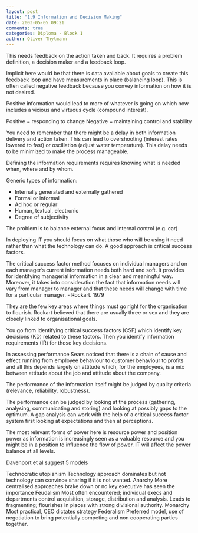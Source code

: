 ```yaml
---
layout: post
title: "1.9 Information and Decision Making"
date: 2003-05-05 09:21
comments: true
categories: Diploma - Block 1
author: Oliver Thylmann
---
```



This needs feedback on the action taken and back. It requires a problem definition, a decision maker and a feedback loop.





Implicit here would be that there is data available about goals to create this feedback loop and have measurements in place (balancing loop). This is often called negative feedback because you convey information on how it is not desired.

Positive information would lead to more of whatever is going on which now includes a vicious and virtuous cycle (compound interest).

Positive = responding to change
Negative = maintaining control and stability

You need to remember that there might be a delay in both information delivery and action taken. This can lead to overshooting (interest rates lowered to fast) or oscillation (adjust water temperature). This delay needs to be minimized to make the process manageable.

Defining the information requirements requires knowing what is needed when, where and by whom.

Generic types of information:
- Internally generated and externally gathered
- Formal or informal
- Ad hoc or regular
- Human, textual, electronic
- Degree of subjectivity

The problem is to balance external focus and internal control (e.g. car)

In deploying IT you should focus on what those who will be using it need rather than what the technology can do. A good approach is critical success factors.

The critical success factor method focuses on individual managers and on each manager’s current information needs both hard and soft. It provides for identifying managerial information in a clear and meaningful way. Moreover, it takes into consideration the fact that information needs will vary from manager to manager and that these needs will change with time for a particular manager. - Rockart. 1979

They are the few key areas where things must go right for the organisation to flourish. Rockart believed that there are usually three or sex and they are closely linked to organisational goals.

You go from Identifying critical success factors (CSF) which identify key decisions (KD) related to these factors. Then you identify information requirements (IR) for those key decisions.

In assessing performance Sears noticed that there is a chain of cause and effect running from employee behaviour to customer behaviour to profits and all this depends largely on attitude which, for the employees, is a mix between attitude about the job and attitude about the company.

The performance of the information itself might be judged by quality criteria (relevance, reliability, robustness).

The performance can be judged by looking at the process (gathering, analysing, communicating and storing) and looking at possibly gaps to the optimum. A gap analysis can work with the help of a critical success factor system first looking at expectations and then at perceptions.

The most relevant forms of power here is resource power and position power as information is increasingly seen as a valuable resource and you might be in a position to influence the flow of power.  IT will affect the power balance at all levels.

Davenport et al suggest 5 models

Technocratic utopianism
Technology approach dominates but not technology can convince sharing if it is not wanted.
Anarchy
More centralised approaches brake down or no key executive has seen the importance
Feudalism
Most often encountered; individual execs and departments control acquisition, storage, distribution and analysis. Leads to fragmenting; flourishes in places with strong divisional authority.
Monarchy
Most practical, CEO dictates strategy
Federalism
Preferred model, use of negotiation to bring potentially competing and non cooperating parties together.


